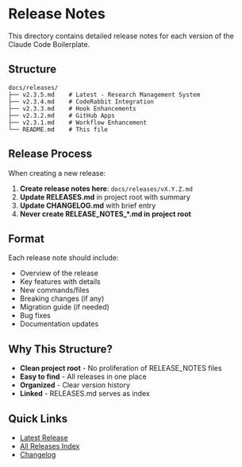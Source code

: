 # Release Notes

This directory contains detailed release notes for each version of the Claude Code Boilerplate.

## Structure

```
docs/releases/
├── v2.3.5.md    # Latest - Research Management System
├── v2.3.4.md    # CodeRabbit Integration
├── v2.3.3.md    # Hook Enhancements
├── v2.3.2.md    # GitHub Apps
├── v2.3.1.md    # Workflow Enhancement
└── README.md    # This file
```

## Release Process

When creating a new release:

1. **Create release notes here**: `docs/releases/vX.Y.Z.md`
2. **Update RELEASES.md** in project root with summary
3. **Update CHANGELOG.md** with brief entry
4. **Never create RELEASE_NOTES_*.md in project root**

## Format

Each release note should include:
- Overview of the release
- Key features with details
- New commands/files
- Breaking changes (if any)
- Migration guide (if needed)
- Bug fixes
- Documentation updates

## Why This Structure?

- **Clean project root** - No proliferation of RELEASE_NOTES files
- **Easy to find** - All releases in one place
- **Organized** - Clear version history
- **Linked** - RELEASES.md serves as index

## Quick Links

- [Latest Release](v2.3.5.md)
- [All Releases Index](../../RELEASES.md)
- [Changelog](../../CHANGELOG.md)
